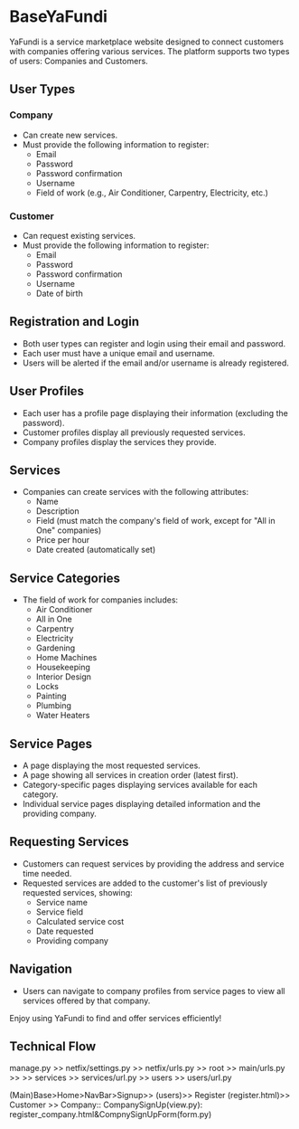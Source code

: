 # BaseYaFundi

YaFundi is a service marketplace website designed to connect customers with companies offering various services. The platform supports two types of users: Companies and Customers.

## User Types

### Company
- Can create new services.
- Must provide the following information to register:
    - Email
    - Password
    - Password confirmation
    - Username
    - Field of work (e.g., Air Conditioner, Carpentry, Electricity, etc.)

### Customer
- Can request existing services.
- Must provide the following information to register:
    - Email
    - Password
    - Password confirmation
    - Username
    - Date of birth

## Registration and Login
- Both user types can register and login using their email and password.
- Each user must have a unique email and username.
- Users will be alerted if the email and/or username is already registered.

## User Profiles
- Each user has a profile page displaying their information (excluding the password).
- Customer profiles display all previously requested services.
- Company profiles display the services they provide.

## Services
- Companies can create services with the following attributes:
    - Name
    - Description
    - Field (must match the company's field of work, except for "All in One" companies)
    - Price per hour
    - Date created (automatically set)

## Service Categories
- The field of work for companies includes:
    - Air Conditioner
    - All in One
    - Carpentry
    - Electricity
    - Gardening
    - Home Machines
    - Housekeeping
    - Interior Design
    - Locks
    - Painting
    - Plumbing
    - Water Heaters

## Service Pages
- A page displaying the most requested services.
- A page showing all services in creation order (latest first).
- Category-specific pages displaying services available for each category.
- Individual service pages displaying detailed information and the providing company.

## Requesting Services
- Customers can request services by providing the address and service time needed.
- Requested services are added to the customer's list of previously requested services, showing:
    - Service name
    - Service field
    - Calculated service cost
    - Date requested
    - Providing company

## Navigation
- Users can navigate to company profiles from service pages to view all services offered by that company.

Enjoy using YaFundi to find and offer services efficiently!

## Technical Flow
manage.py >> netfix/settings.py >> netfix/urls.py >> root >> main/urls.py >> 
                                                  >> services >> services/url.py
                                                  >> users >> users/url.py
                                                




(Main)Base>Home>NavBar>Signup>> (users)>> Register (register.html)>> Customer
                                                                  >> Company:: CompanySignUp(view.py): register_company.html&CompnySignUpForm(form.py)
